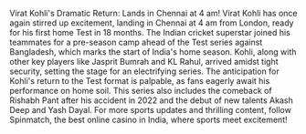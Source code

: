 Virat Kohli's Dramatic Return: Lands in Chennai at 4 am!
Virat Kohli has once again stirred up excitement, landing in Chennai at 4 am from London, ready for his first home Test in 18 months. The Indian cricket superstar joined his teammates for a pre-season camp ahead of the Test series against Bangladesh, which marks the start of India's home season. Kohli, along with other key players like Jasprit Bumrah and KL Rahul, arrived amidst tight security, setting the stage for an electrifying series.
The anticipation for Kohli's return to the Test format is palpable, as fans eagerly await his performance on home soil. This series also includes the comeback of Rishabh Pant after his accident in 2022 and the debut of new talents Akash Deep and Yash Dayal. For more sports updates and thrilling content, follow Spinmatch, the best online casino in India, where sports meet excitement!
